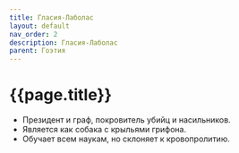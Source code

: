```yaml
---
title: Гласия-Лаболас
layout: default
nav_order: 2
description: Гласия-Лаболас
parent: Гоэтия
---
```


# {{page.title}}

- Президент и граф, покровитель убийц и насильников.
- Является как собака с крыльями грифона.
- Обучает всем наукам, но склоняет к кровопролитию.
